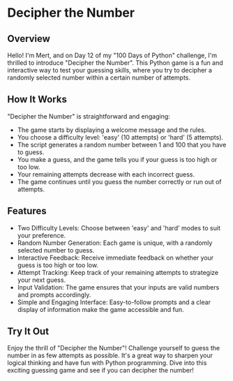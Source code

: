 # Decipher the Number
## Overview
Hello! I'm Mert, and on Day 12 of my "100 Days of Python" challenge, I'm thrilled to introduce "Decipher the Number". This Python game is a fun and interactive way to test your guessing skills, where you try to decipher a randomly selected number within a certain number of attempts.

## How It Works
"Decipher the Number" is straightforward and engaging:

* The game starts by displaying a welcome message and the rules.
* You choose a difficulty level: 'easy' (10 attempts) or 'hard' (5 attempts).
* The script generates a random number between 1 and 100 that you have to guess.
* You make a guess, and the game tells you if your guess is too high or too low.
* Your remaining attempts decrease with each incorrect guess.
* The game continues until you guess the number correctly or run out of attempts.
## Features
* Two Difficulty Levels: Choose between 'easy' and 'hard' modes to suit your preference.
* Random Number Generation: Each game is unique, with a randomly selected number to guess.
* Interactive Feedback: Receive immediate feedback on whether your guess is too high or too low.
* Attempt Tracking: Keep track of your remaining attempts to strategize your next guess.
* Input Validation: The game ensures that your inputs are valid numbers and prompts accordingly.
* Simple and Engaging Interface: Easy-to-follow prompts and a clear display of information make the game accessible and fun.
## Try It Out
Enjoy the thrill of "Decipher the Number"! Challenge yourself to guess the number in as few attempts as possible. It's a great way to sharpen your logical thinking and have fun with Python programming. Dive into this exciting guessing game and see if you can decipher the number!
